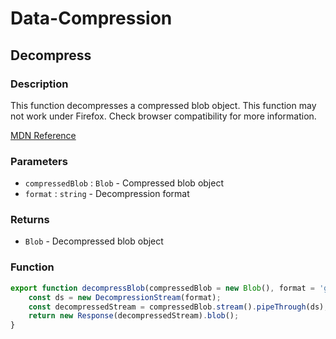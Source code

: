 # Data-Compression

## Decompress

### Description
This function decompresses a compressed blob object. This function may not work under Firefox. Check browser
compatibility for more information.
 
[MDN Reference](https://developer.mozilla.org/en-US/docs/Web/API/Compression_Streams_API#browser_compatibility)

### Parameters
- `compressedBlob` : `Blob` - Compressed blob object
- `format` : `string` - Decompression format

### Returns
- `Blob` - Decompressed blob object

### Function
```js
export function decompressBlob(compressedBlob = new Blob(), format = 'gzip') {
    const ds = new DecompressionStream(format);
    const decompressedStream = compressedBlob.stream().pipeThrough(ds);
    return new Response(decompressedStream).blob();
}
```
